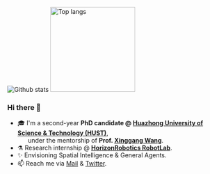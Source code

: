 <img src="https://github-readme-stats.vercel.app/api?username=npurson&show_icons=true" alt="Github stats"/> <img src="https://github-readme-stats.vercel.app/api/top-langs/?username=npurson&layout=compact" alt="Top langs" height="195"/>
<!--  <img src="https://github-readme-stats.vercel.app/api?username=npurson&show_icons=true&hide=issues" alt="Github stats" height="170"/> <img src="https://github-readme-stats.vercel.app/api/top-langs/?username=npurson&layout=compact" alt="Top langs" height="170"/> -->

### Hi there 👋

- 🎓 I'm a second-year **PhD candidate @ [Huazhong University of Science & Technology (HUST)](http://english.hust.edu.cn/)**,</br>
&nbsp; &nbsp; &nbsp; under the mentorship of **Prof. [Xinggang Wang](https://xwcv.github.io/)**.
- ⚗️ Research internship @ **[HorizonRobotics RobotLab](https://horizonrobotics.github.io/robot_lab/main/index.html)**.
- ✨ Envisioning Spatial Intelligence & General Agents.
- 📫 Reach me via [Mail](natterpurson@qq.com) & [Twitter](https://twitter.com/npurson_).

<!--
**npurson/npurson** is a ✨ _special_ ✨ repository because its `README.md` (this file) appears on your GitHub profile.

Here are some ideas to get you started:

- 🔭 I’m currently working on ...
- 🌱 I’m currently learning ...
- 👯 I’m looking to collaborate on ...
- 🤔 I’m looking for help with ...
- 💬 Ask me about ...
- 📫 How to reach me: ...
- 😄 Pronouns: ...
- ⚡ Fun fact: ...
-->
